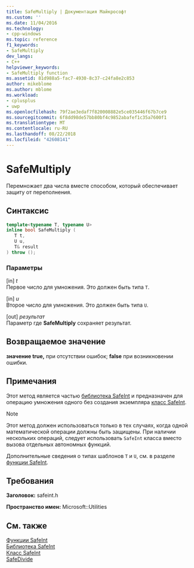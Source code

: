 ```yaml
---
title: SafeMultiply | Документация Майкрософт
ms.custom: ''
ms.date: 11/04/2016
ms.technology:
- cpp-windows
ms.topic: reference
f1_keywords:
- SafeMultiply
dev_langs:
- C++
helpviewer_keywords:
- SafeMultiply function
ms.assetid: 81d988a5-fac7-4930-8c37-c24fa8e2c853
author: mikeblome
ms.author: mblome
ms.workload:
- cplusplus
- uwp
ms.openlocfilehash: 79f2ae3edaf7f820008882e5ce035446f67b7ce9
ms.sourcegitcommit: 6f8dd98de57bb80bf4c9852abafef1c35a7600f1
ms.translationtype: MT
ms.contentlocale: ru-RU
ms.lasthandoff: 08/22/2018
ms.locfileid: "42608141"
---
```

# <a name="safemultiply"></a>SafeMultiply

Перемножает два числа вместе способом, который обеспечивает защиту от переполнения.

## <a name="syntax"></a>Синтаксис

```cpp
template<typename T, typename U>
inline bool SafeMultiply (
   T t,
   U u,
   T& result
) throw ();
```

### <a name="parameters"></a>Параметры

[in] *t*  
Первое число для умножения. Это должен быть типа `T`.

[in] *u*  
Второе число для умножения. Это должен быть типа `U`.

[out] *результат*  
Параметр где **SafeMultiply** сохраняет результат.

## <a name="return-value"></a>Возвращаемое значение

**значение true,** при отсутствии ошибок; **false** при возникновении ошибки.

## <a name="remarks"></a>Примечания

Этот метод является частью [библиотека SafeInt](../windows/safeint-library.md) и предназначен для операцию умножения одного без создания экземпляра [класс SafeInt](../windows/safeint-class.md).

> [!NOTE]
> Этот метод должен использоваться только в тех случаях, когда одной математической операции должны быть защищены. При наличии нескольких операций, следует использовать `SafeInt` класса вместо вызова отдельных автономных функций.

Дополнительные сведения о типах шаблонов `T` и `U`, см. в разделе [функции SafeInt](../windows/safeint-functions.md).

## <a name="requirements"></a>Требования

**Заголовок:** safeint.h

**Пространство имен:** Microsoft::Utilities

## <a name="see-also"></a>См. также

[Функции SafeInt](../windows/safeint-functions.md)  
[Библиотека SafeInt](../windows/safeint-library.md)  
[Класс SafeInt](../windows/safeint-class.md)  
[SafeDivide](../windows/safedivide.md)